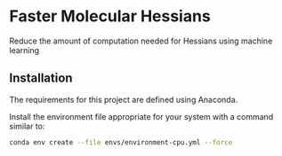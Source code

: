 # Faster Molecular Hessians

Reduce the amount of computation needed for Hessians using machine learning

## Installation

The requirements for this project are defined using Anaconda. 

Install the environment file appropriate for your system with a command similar to:

```bash
conda env create --file envs/environment-cpu.yml --force
```
